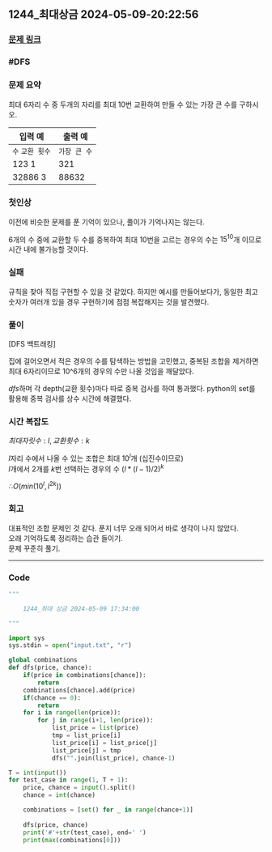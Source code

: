 
## 1244\_최대상금 2024-05-09-20:22:56

### [문제 링크](https://swexpertacademy.com/main/code/problem/problemDetail.do?contestProbId=AV15Khn6AN0CFAYD)

### #DFS

### 문제 요약

최대 6자리 수 중 두개의 자리를 최대 10번 교환하여 만들 수 있는 가장 큰 수를 구하시오.

| 입력 예          | 출력 예      |
| ---------------- | ------------ |
| `수` `교환 횟수` | `가장 큰 수` |
| 123 1            | 321          |
| 32886 3          | 88632        |

### 첫인상

이전에 비슷한 문제를 푼 기억이 있으나, 풀이가 기억나지는 않는다.

6개의 수 중에 교환할 두 수를 중복하여 최대 10번을 고르는 경우의 수는 $15^{10}$개 이므로 시간 내에 불가능할 것이다.

### 실패

규칙을 찾아 직접 구현할 수 있을 것 같았다. 하지만 예시를 만들어보다가, 동일한 최고 숫자가 여러개 있을 경우 구현하기에 점점 복잡해지는 것을 발견했다.

### 풀이

[DFS 백트래킹]

집에 걸어오면서 적은 경우의 수를 탐색하는 방법을 고민했고, 중복된 조합을 제거하면 최대 6자리이므로 10^6개의 경우의 수만 나올 것임을 깨달았다.

*dfs*하며 각 depth(교환 횟수)마다 따로 중복 검사를 하여 통과했다. python의 set를 활용해 중복 검사를 상수 시간에 해결했다.

### 시간 복잡도

$최대 자릿수: l, 교환 횟수:k$

$l$자리 수에서 나올 수 있는 조합은 최대 $10^l$개 (십진수이므로)  
$l$개에서 2개를 $k$번 선택하는 경우의 수 $(l*(l-1)/2)^k$

$∴ O(min(10^l, {l^2}^k))$

### 회고

대표적인 조합 문제인 것 같다. 푼지 너무 오래 되어서 바로 생각이 나지 않았다.  
오래 기억하도록 정리하는 습관 들이기.  
문제 꾸준히 풀기.

---

### Code

<!-- CODE-APPENDED:1244_최대상금.py -->
```python
"""

	1244_최대 상금 2024-05-09 17:34:00

"""

import sys
sys.stdin = open("input.txt", "r")

global combinations
def dfs(price, chance):
    if(price in combinations[chance]):
        return
    combinations[chance].add(price)
    if(chance == 0):
        return
    for i in range(len(price)):
        for j in range(i+1, len(price)):
            list_price = list(price)
            tmp = list_price[i]
            list_price[i] = list_price[j]
            list_price[j] = tmp
            dfs("".join(list_price), chance-1)

T = int(input())
for test_case in range(1, T + 1):
    price, chance = input().split()
    chance = int(chance)

    combinations = [set() for _ in range(chance+1)]
    
    dfs(price, chance)
    print('#'+str(test_case), end=' ')
    print(max(combinations[0]))
```
